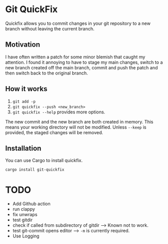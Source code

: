 # Git QuickFix

Quickfix allows you to commit changes in your git repository to a new branch
without leaving the current branch.

## Motivation

I have often written a patch for some minor blemish that caught my attention. I
found it annoying to have to stage my main changes, switch to a new branch
created off the main branch, commit and push the patch and then switch back to
the original branch.

## How it works

1. `git add -p`
2. `git quickfix --push <new_branch>`
3. `git quickfix --help` provides more options.

The new commit and the new branch are both created in memory. This means your
working directory will not be modified. Unless `--keep` is provided, the staged
changes will be removed.

## Installation

You can use Cargo to install quickfix.

```shell
cargo install git-quickfix
```

# TODO

- Add Github action
- run clappy
- fix unwraps
- test gitdir
- check if called from subdirectory of gitdir --> Known not to work.
- test git-commit opens editor --> `-m` is currently required.
- Use Logging
